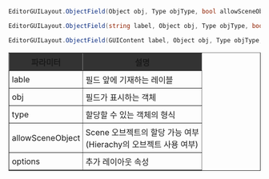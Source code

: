
```cs
EditorGUILayout.ObjectField(Object obj, Type objType, bool allowSceneObjects, params GUILayoutOption[] options);

EditorGUILayout.ObjectField(string label, Object obj, Type objType, bool allowSceneObjects, params GUILayoutOption[] options);

EditorGUILayout.ObjectField(GUIContent label, Object obj, Type objType, bool allowSceneObjects, params GUILayoutOption[] options);
```

<table border=1px style="border-collapse:collapse;">
	<tr style="background-color:#333;">
		<th style="padding:5px;"> 파라미터 </th>
		<th style="padding:5px;"> 설명 </th>
	</tr>
	<tr>
		<td style="padding:5px;"> lable </td>
		<td style="padding:5px;"> 필드 앞에 기재하는 레이블 </td>
	</tr>
	<tr>
		<td style="padding:5px;"> obj </td>
		<td style="padding:5px;"> 필드가 표시하는 객체 </td>
	</tr>
	<tr>
		<td style="padding:5px;"> type </td>
		<td style="padding:5px;"> 할당할 수 있는 객체의 형식 </td>
	</tr>
	<tr>
		<td style="padding:5px;"> allowSceneObject </td>
		<td style="padding:5px;"> Scene 오브젝트의 할당 가능 여부<br/>(Hierachy의 오브젝트 사용 여부) </td>
	</tr>
	<tr>
		<td style="padding:5px;"> options </td>
		<td style="padding:5px;"> 추가 레이아웃 속성 </td>
	</tr>
</table>
